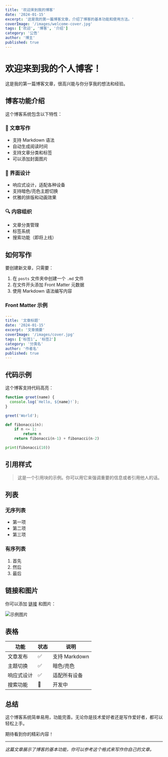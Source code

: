```yaml
---
title: '欢迎来到我的博客'
date: '2024-01-15'
excerpt: '这是我的第一篇博客文章，介绍了博客的基本功能和使用方法。'
coverImage: '/images/welcome-cover.jpg'
tags: ['欢迎', '博客', '介绍']
category: '公告'
author: '博主'
published: true
---
```


# 欢迎来到我的个人博客！

这是我的第一篇博客文章，很高兴能与你分享我的想法和经验。

## 博客功能介绍

这个博客系统包含以下特性：

### 📝 文章写作
- 支持 Markdown 语法
- 自动生成阅读时间
- 支持文章分类和标签
- 可以添加封面图片

### 🎨 界面设计
- 响应式设计，适配各种设备
- 支持暗色/亮色主题切换
- 优雅的排版和动画效果

### 🔍 内容组织
- 文章分类管理
- 标签系统
- 搜索功能（即将上线）

## 如何写作

要创建新文章，只需要：

1. 在 `posts` 文件夹中创建一个 `.md` 文件
2. 在文件开头添加 Front Matter 元数据
3. 使用 Markdown 语法编写内容

### Front Matter 示例

```yaml
---
title: '文章标题'
date: '2024-01-15'
excerpt: '文章摘要'
coverImage: '/images/cover.jpg'
tags: ['标签1', '标签2']
category: '分类名'
author: '作者名'
published: true
---
```

## 代码示例

这个博客支持代码高亮：

```javascript
function greet(name) {
  console.log(`Hello, ${name}!`);
}

greet('World');
```

```python
def fibonacci(n):
    if n <= 1:
        return n
    return fibonacci(n-1) + fibonacci(n-2)

print(fibonacci(10))
```

## 引用样式

> 这是一个引用块的示例。你可以用它来强调重要的信息或者引用他人的话。

## 列表

### 无序列表
- 第一项
- 第二项
- 第三项

### 有序列表
1. 首先
2. 然后
3. 最后

## 链接和图片

你可以添加 [链接](https://example.com) 和图片：

![示例图片](https://via.placeholder.com/600x300/0ea5e9/ffffff?text=示例图片)

## 表格

| 功能 | 状态 | 说明 |
|------|------|------|
| 文章发布 | ✅ | 支持 Markdown |
| 主题切换 | ✅ | 暗色/亮色 |
| 响应式设计 | ✅ | 适配所有设备 |
| 搜索功能 | 🚧 | 开发中 |

## 总结

这个博客系统简单易用，功能完善。无论你是技术爱好者还是写作爱好者，都可以轻松上手。

期待看到你的精彩内容！

---

*这篇文章展示了博客的基本功能，你可以参考这个格式来写作你自己的文章。* 